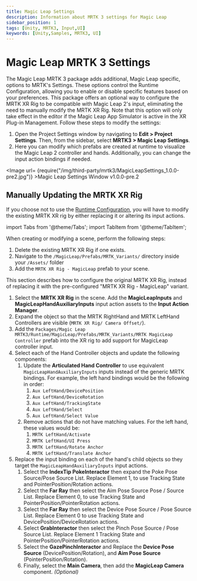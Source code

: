 ```yaml
---
title: Magic Leap Settings
description: Information about MRTK 3 settings for Magic Leap
sidebar_position: 1
tags: [Unity, MRTK3, Input,UI]
keywords: [Unity,Samples, MRTK3, UI]
---
```


# Magic Leap MRTK 3 Settings

The Magic Leap MRTK 3 package adds additional, Magic Leap specific, options to MRTK's Settings. These options control the Runtime Configuration, allowing you to enable or disable specific features based on your preferences. This package offers an optional way to configure the MRTK XR Rig to be compatible with Magic Leap 2's input, eliminating the need to manually modify the MRTK XR Rig. Note that this option will only take effect in the editor if the Magic Leap App Simulator is active in the XR Plug-in Management. Follow these steps to modify the settings:

 1. Open the Project Settings window by navigating to **Edit > Project Settings**. Then, from the sidebar, select **MRTK3 > Magic Leap Settings**.
 2. Here you can modify which prefabs are created at runtime to visualize the Magic Leap 2 controller and hands. Additionally, you can change the input action bindings if needed.

<Image url= {require("/img/third-party/mrtk3/MagicLeapSettings_1.0.0-pre2.jpg")} >Magic Leap Settings Window v1.0.0-pre.2</Image>

## Manually Updating the MRTK XR Rig

If you choose not to use the [Runtime Configuration](#magic-leap-mrtk-3-settings), you will have to modify the existing MRTK XR rig by either replacing it or altering its input actions.


import Tabs from '@theme/Tabs';
import TabItem from '@theme/TabItem';

<Tabs>
  <TabItem value="replace" label="Use 'MRTK XR Rig - MagicLeap' Prefab" default>
When creating or modifying a scene, perform the following steps:

1. Delete the existing MRTK XR Rig if one exists.
2. Navigate to the `/MagicLeap/Prefabs/MRTK_Variants/` directory inside your `/Assets/` folder
3. Add the `MRTK XR Rig - MagicLeap` prefab to your scene.  



  </TabItem>
  <TabItem value="modify" label="Manually Edit the `MRTK XR Rig`">
This section describes how to configure the original MRTK XR Rig, instead of replacing it with the pre-configured "MRTK XR Rig - MagicLeap" variant.

1. Select the **MRTK XR Rig** in the scene. Add the **MagicLeapInputs** and **MagicLeapHandAuxiliaryInputs** input action assets to the **Input Action Manager**.
2. Expand the object so that the MRTK RightHand and MRTK LeftHand Controllers are visible (`MRTK XR Rig/ Camera Offset/`).
3. Add the `Packages/Magic Leap MRTK3/Runtime/MagicLeap/Prefabs/MRTK_Variants/MRTK MagicLeap Controller` prefab into the XR rig to add support for MagicLeap controller input.
4. Select each of the Hand Controller objects and update the following components:
   1. Update the **Articulated Hand Controller** to use equivalent `MagicLeapHandAuxiliaryInputs` inputs instead of the generic MRTK bindings. For example, the left hand bindings would be the following in order:
      1. `Aux LeftHand/DevicePosition`
      2. `Aux LeftHand/DeviceRotation`
      3. `Aux LeftHand/TrackingState`
      4. `Aux LeftHand/Select`
      5. `Aux LeftHand/Select Value`
   2. Remove actions that do not have matching values. For the left hand, these values would be:
       1. `MRTK LeftHand/Activate`
       2. `MRTK LeftHand/UI Press`
       3. `MRTK LeftHand/Rotate Anchor`
       4. `MRTK LeftHand/Translate Anchor`
5. Replace the input binding on each of the hand's child objects so they target the `MagicLeapHandAuxiliaryInputs` input actions.
   1. Select the **IndexTip PokeInteractor** then expand the Poke Pose Source/Pose Source List.
      Replace Element 1, to use Tracking State and PointerPosition/Rotation actions.
   2. Select the **Far Ray** then select the Aim Pose Source Pose / Source List. Replace Element 0, to use Tracking State and PointerPosition/PointerRotation actions.
   3. Select the **Far Ray** then select the Device Pose Source / Pose Source List. Replace Element 0 to use Tracking State and DevicePosition/DeviceRotation actions.
   4. Select **GrabInteractor** then select the Pinch Pose Source / Pose Source List. Replace Element 1 Tracking State and PointerPosition/PointerRotation actions.
   5. Select the **GazePinchInteractor** and Replace the **Device Pose Source** (DevicePosition/Rotation), and **Aim Pose Source** (PointerPosition/Rotation).
   6. Finally, select the **Main Camera**, then add the **MagicLeap Camera** component. *(Optional)*



  </TabItem>
</Tabs>

